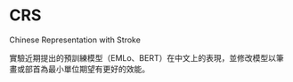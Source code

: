 # CRS
Chinese Representation with Stroke

實驗近期提出的預訓練模型（EMLo、BERT）在中文上的表現，並修改模型以筆畫或部首為最小單位期望有更好的效能。

